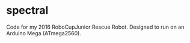 # spectral
Code for my 2016 RoboCupJunior Rescue Robot. Designed to run on an Arduino Mega (ATmega2560).
